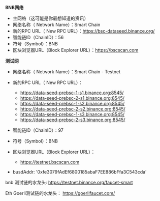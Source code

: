 **BNB网络**

- 主网络（这可能是你最想知道的资讯）
- 网络名称（ Network Name）：Smart Chain
- 新的RPC URL（ New RPC URL）：https://bsc-dataseed.binance.org/
- 智能链ID（ChainID）：56
- 符号（Symbol）：BNB
- 区块浏览器URL（Block Explorer URL）：https://bscscan.com



**测试网**
- 网络名称（ Network Name）：Smart Chain - Testnet
- 新的RPC URL（ New RPC URL）：
	- https://data-seed-prebsc-1-s1.binance.org:8545/
	- https://data-seed-prebsc-2-s1.binance.org:8545/
	- https://data-seed-prebsc-1-s2.binance.org:8545/
	- https://data-seed-prebsc-2-s2.binance.org:8545/
	- https://data-seed-prebsc-1-s3.binance.org:8545/
	- https://data-seed-prebsc-2-s3.binance.org:8545/
- 智能链ID（ChainID）：97
- 符号（Symbol）：BNB
- 区块浏览器URL（Block Explorer URL）：
	- https://testnet.bscscan.com
	
- busdAddr: '0xfe3079fAdEf6800185abaF7EE886bFfa3C543cda'

bnb 测试链的水龙头: https://testnet.binance.org/faucet-smart


Eth Goerli测试链的水龙头： https://goerlifaucet.com/
 

